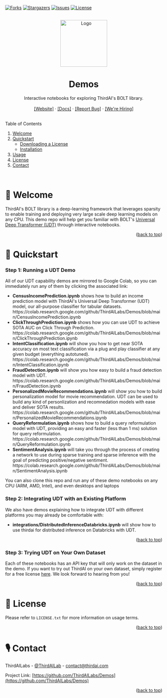 <div id="top"></div>

[![Forks][forks-shield]][forks-url]
[![Stargazers][stars-shield]][stars-url]
[![Issues][issues-shield]][issues-url]
[![License][license-shield]][license-url]



<!-- PROJECT LOGO -->
<br />
<div align="center">
  <a href="https://github.com/ThirdAILabs/Demos">
    <img src="https://www.thirdai.com/wp-content/uploads/2022/06/ThirdAI_logo.png" alt="Logo" width="150" height="">
  </a>

<h1 align="center">Demos</h1>

  <p align="center">
    Interactive notebooks for exploring ThirdAI's BOLT library.
    <br>
    <br>
    <a href="https://thirdai.com">[Website]</a>
    ·
    <a href="https://thirdai.com/docs/">[Docs]</a>
    ·
    <a href="https://github.com/ThirdAILabs/Demos/issues">[Report Bug]</a>
    ·
    <a href="https://www.thirdai.com/careers/">[We're Hiring]</a>
  </p>
</div>



<!-- TABLE OF CONTENTS -->
<br>
Table of Contents
<ol>
  <li>
    <a href="#👋-welcome">Welcome</a>
  </li>
  <li>
    <a href="#🚀-quickstart">Quickstart</a>
    <ul>
      <li><a href="#step-1:-downloading-a-license">Downloading a License</a></li>
      <li><a href="#step-2:-installation">Installation</a></li>
    </ul>
  </li>
  <li><a href="#🎮-usage">Usage</a></li>
  <li><a href="#📄-license">License</a></li>
  <li><a href="#🎙-contact">Contact</a></li>
</ol>

<br>



<!-- ABOUT THE PROJECT -->
# 👋 Welcome

ThirdAI's BOLT library is a deep-learning framework that leverages sparsity to enable training and deploying very large scale deep learning models on any CPU. This demo repo will help get you familiar with BOLT's [Universal Deep Transformer (UDT)](https://www.thirdai.com/universal-deep-transformers/) through interactive notebooks.

<p align="right">(<a href="#top">back to top</a>)</p>



<!-- GETTING STARTED -->
# 🚀 Quickstart

### Step 1: Running a UDT Demo

All of our UDT capability demos are mirrored to Google Colab, so you can immediately run any of them by clicking the associated link:

<ul>
<li><strong>CensusIncomePrediction.ipynb</strong> shows how to build an income prediction model with ThirdAI's Universal Deep Transformer (UDT) model, our all-purpose classifier for tabular datasets.
<br>https://colab.research.google.com/github/ThirdAILabs/Demos/blob/main/CensusIncomePrediction.ipynb
</li>
<li><strong>ClickThroughPrediction.ipynb</strong> shows how you can use UDT to achieve SOTA AUC on Click Through Prediction.
<br>https://colab.research.google.com/github/ThirdAILabs/Demos/blob/main/ClickThroughPrediction.ipynb
</li>
<li><strong>IntentClassification.ipynb</strong> will show you how to get near SOTA accuracy on most text classification via a plug and play classifier at any given budget (everything autotuned).
<br>https://colab.research.google.com/github/ThirdAILabs/Demos/blob/main/IntentClassification.ipynb
</li>
<li><strong>FraudDetection.ipynb</strong> will show you how easy to build a fraud detection model with UDT.
<br>https://colab.research.google.com/github/ThirdAILabs/Demos/blob/main/FraudDetection.ipynb
</li>
<li><strong>PersonalizedMovieRecommendations.ipynb</strong> will show you how to build personalization model for movie recommendation. UDT can be used to build any kind of personlization and recomnedation models with ease and deliver SOTA results.
<br>https://colab.research.google.com/github/ThirdAILabs/Demos/blob/main/PersonalizedMovieRecommendations.ipynb
</li>
<li><strong>QueryReformulation.ipynb</strong> shows how to build a query reformulation model with UDT, providing an easy and faster (less than 1 ms) solution for query reformulation.
<br>https://colab.research.google.com/github/ThirdAILabs/Demos/blob/main/QueryReformulation.ipynb
</li>
<li><strong>SentimentAnalysis.ipynb</strong> will take you through the process of creating a network to use during sparse training and sparse inference with the goal of predicting positive/negative sentiment.
<br>https://colab.research.google.com/github/ThirdAILabs/Demos/blob/main/SentimentAnalysis.ipynb
</li>
</ul>

You can also clone this repo and run any of these demo notebooks on any CPU (ARM, AMD, Intel), and even desktops and laptops

### Step 2: Integrating UDT with an Existing Platform

We also have demos explaining how to integrate UDT with different platforms you may already be comfortable with:

<ul>
<li><strong>integrations/DistributedInferenceDatabricks.ipynb</strong> will show how to use thirdai for distributed inference on Databricks with UDT.</li>
</ul>

<p align="right">(<a href="#top">back to top</a>)</p>

### Step 3: Trying UDT on Your Own Dataset

Each of these notebooks has an API key that will only work on the dataset in the demo. If you want to try out ThirdAI on your own dataset, simply register for a free license [here](https://www.thirdai.com/try-bolt/). We look forward to hearing from you!

<p align="right">(<a href="#top">back to top</a>)</p>


<!-- LICENSE -->
# 📄 License

Please refer to `LICENSE.txt` for more information on usage terms.

<p align="right">(<a href="#top">back to top</a>)</p>



<!-- CONTACT -->
# 🎙 Contact

ThirdAILabs - [@ThirdAILab](https://twitter.com/ThirdAILab) - [contact@thirdai.com](mailto:contact@thirdai.com)

Project Link: [https://github.com/ThirdAILabs/Demos](https://github.com/ThirdAILabs/Demos)

<p align="right">(<a href="#top">back to top</a>)</p>



<!-- MARKDOWN LINKS & IMAGES -->
[forks-shield]: https://img.shields.io/github/forks/thirdailabs/demos.svg?style=for-the-badge
[forks-url]: https://github.com/ThirdAILabs/Demos/network/members
[stars-shield]: https://img.shields.io/github/stars/thirdailabs/demos.svg?style=for-the-badge
[stars-url]: https://github.com/ThirdAILabs/Demos/stargazers
[issues-shield]: https://img.shields.io/github/issues/thirdailabs/demos.svg?style=for-the-badge
[issues-url]: https://github.com/ThirdAILabs/Demos/issues
[license-shield]: https://img.shields.io/github/license/thirdailabs/demos.svg?style=for-the-badge
[license-url]: https://github.com/ThirdAILabs/Demos/blob/master/LICENSE.txt
